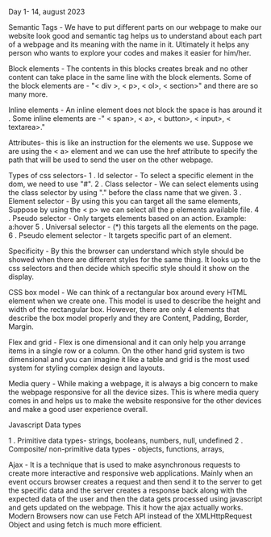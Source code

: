 Day 1- 14, august 2023

Semantic Tags - We have to put different parts on our webpage to make our website look good and semantic tag helps us to understand about each part of a webpage and its meaning with the name in it. Ultimately it helps any person who wants to explore your codes and makes it easier for him/her.

Block elements - The contents in this blocks creates break and no other content can take place in the same line with the block elements. Some of the block elements are - "< div >, < p>, < ol>, < section>" and there are so many more.

Inline elements - An inline element does not block the space is has around it . Some inline elements are -" < span>, < a>, < button>, < input>, < textarea>."

Attributes- this is like an instruction for the elements we use. Suppose we are using the < a> element and we can use the href attribute to specify the path that will be used to send the user on the other webpage.

Types of css selectors-
1 . Id selector - To select a specific element in the dom, we need to use "#".
2 . Class selector - We can select elements using the class selector by using "." before the class name that we given.
3 . Element selector - By using this you can target all the same elements, Suppose by using the < p> we can select all the p elements available file.
4 . Pseudo selector - Only targets elements based on an action. Example: a:hover
5 . Universal selector - (\*) this targets all the elements on the page.
6 . Pseudo element selector - It targets specific part of an element.

Specificity - By this the browser can understand which style should be showed when there are different styles for the same thing. It looks up to the css selectors and then decide which specific style should it show on the display.

CSS box model - We can think of a rectangular box around every HTML element when we create one. This model is used to describe the height and width of the rectangular box. However, there are only 4 elements that describe the box model properly and they are Content, Padding, Border, Margin.

Flex and grid - Flex is one dimensional and it can only help you arrange items in a single row or a column. On the other hand grid system is two dimensional and you can imagine it like a table and grid is the most used system for styling complex design and layouts.

Media query - While making a webpage, it is always a big concern to make the webpage responsive for all the device sizes. This is where media query comes in and helps us to make the website responsive for the other devices and make a good user experience overall.

Javascript Data types

1 . Primitive data types- strings, booleans, numbers, null, undefined
2 . Composite/ non-primitive data types - objects, functions, arrays,

Ajax - It is a technique that is used to make asynchronous requests to create more interactive and responsive web applications. Mainly when an event occurs browser creates a request and then send it to the server to get the specific data and the server creates a response back along with the expected data of the user and then the data gets processed using javascript and gets updated on the webpage. This it how the ajax actually works. Modern Browsers now can use Fetch API instead of the XMLHttpRequest Object and using fetch is much more efficient.
